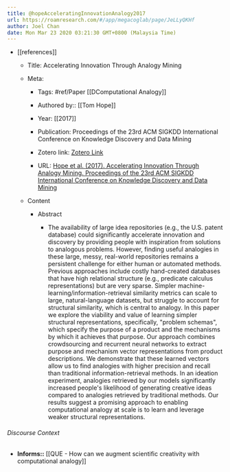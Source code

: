 ```yaml
---
title: @hopeAcceleratingInnovationAnalogy2017
url: https://roamresearch.com/#/app/megacoglab/page/JeLLyQKHf
author: Joel Chan
date: Mon Mar 23 2020 03:21:30 GMT+0800 (Malaysia Time)
---
```


- [[references]]

    - Title: Accelerating Innovation Through Analogy Mining

    - Meta:

        - Tags: #ref/Paper [[DComputational Analogy]]

        - Authored by:: [[Tom Hope]]

        - Year: [[2017]]

        - Publication: Proceedings of the 23rd ACM SIGKDD International Conference on Knowledge Discovery and Data Mining

        - Zotero link: [Zotero Link](zotero://select/items/1_KQXL5HG9)

        - URL: [Hope et al. (2017). Accelerating Innovation Through Analogy Mining. Proceedings of the 23rd ACM SIGKDD International Conference on Knowledge Discovery and Data Mining](http://doi.acm.org/10.1145/3097983.3098038)

    - Content

        - Abstract

            - The availability of large idea repositories (e.g., the U.S. patent database) could significantly accelerate innovation and discovery by providing people with inspiration from solutions to analogous problems. However, finding useful analogies in these large, messy, real-world repositories remains a persistent challenge for either human or automated methods. Previous approaches include costly hand-created databases that have high relational structure (e.g., predicate calculus representations) but are very sparse. Simpler machine-learning/information-retrieval similarity metrics can scale to large, natural-language datasets, but struggle to account for structural similarity, which is central to analogy. In this paper we explore the viability and value of learning simpler structural representations, specifically, "problem schemas", which specify the purpose of a product and the mechanisms by which it achieves that purpose. Our approach combines crowdsourcing and recurrent neural networks to extract purpose and mechanism vector representations from product descriptions. We demonstrate that these learned vectors allow us to find analogies with higher precision and recall than traditional information-retrieval methods. In an ideation experiment, analogies retrieved by our models significantly increased people's likelihood of generating creative ideas compared to analogies retrieved by traditional methods. Our results suggest a promising approach to enabling computational analogy at scale is to learn and leverage weaker structural representations.

###### Discourse Context

- **Informs::** [[QUE - How can we augment scientific creativity with computational analogy]]
